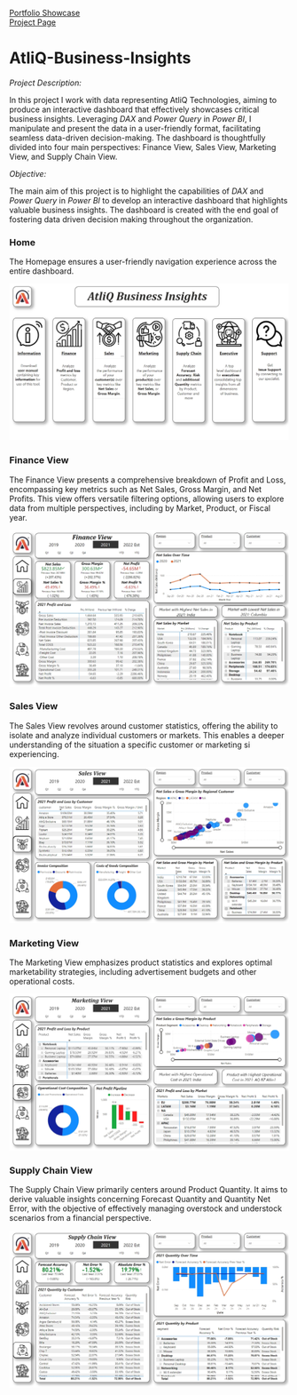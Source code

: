 [Portfolio Showcase](https://occampos.github.io/ChristopherCamposData/index.html) <br>
[Project Page](https://occampos.github.io/ChristopherCamposData/index.html)

# AtliQ-Business-Insights

*Project Description:*

In this project I work with data representing AtliQ Technologies, aiming to produce an interactive dashboard that effectively showcases critical business insights. Leveraging *DAX* and *Power Query* in *Power BI*, I manipulate and present the data in a user-friendly format, facilitating seamless data-driven decision-making. The dashboard is thoughtfully divided into four main perspectives: Finance View, Sales View, Marketing View, and Supply Chain View.

*Objective:*

The main aim of this project is to highlight the capabilities of *DAX* and *Power Query* in *Power BI* to develop an interactive dashboard that highlights valuable business insights. The dashboard is created with the end goal of fostering data driven decision making throughout the organization.

### Home
The Homepage ensures a user-friendly navigation experience across the entire dashboard.

![](https://github.com/occampos/AtliQ-Business-Insights/blob/main/Dashboard%20Screenshots/01%20Home%20View.jpg)

### Finance View
The Finance View presents a comprehensive breakdown of Profit and Loss, encompassing key metrics such as Net Sales, Gross Margin, and Net Profits. This view offers versatile filtering options, allowing users to explore data from multiple perspectives, including by Market, Product, or Fiscal year.

![](https://github.com/occampos/AtliQ-Business-Insights/blob/main/Dashboard%20Screenshots/02%20Finance%20View.jpg)

### Sales View
The Sales View revolves around customer statistics, offering the ability to isolate and analyze individual customers or markets. This enables a deeper understanding of the situation a specific customer or marketing si experiencing. 

![](https://github.com/occampos/AtliQ-Business-Insights/blob/main/Dashboard%20Screenshots/03%20Sales%20view.jpg)

### Marketing View
The Marketing View emphasizes product statistics and explores optimal marketability strategies, including advertisement budgets and other operational costs.

![](https://github.com/occampos/AtliQ-Business-Insights/blob/main/Dashboard%20Screenshots/04%20Marketing%20View.jpg)

### Supply Chain View
The Supply Chain View primarily centers around Product Quantity. It aims to derive valuable insights concerning Forecast Quantity and Quantity Net Error, with the objective of effectively managing overstock and understock scenarios from a financial perspective.

![](https://github.com/occampos/AtliQ-Business-Insights/blob/main/Dashboard%20Screenshots/05%20Supply%20Chain%20View.jpg)
